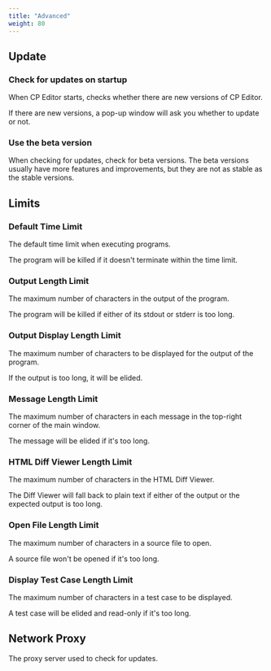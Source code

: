 ```yaml
---
title: "Advanced"
weight: 80
---
```


## Update

### Check for updates on startup

When CP Editor starts, checks whether there are new versions of CP Editor.

If there are new versions, a pop-up window will ask you whether to update or not.

### Use the beta version

When checking for updates, check for beta versions. The beta versions usually have more features and improvements, but they are not as stable as the stable versions.

## Limits

### Default Time Limit

The default time limit when executing programs.

The program will be killed if it doesn't terminate within the time limit.

### Output Length Limit

The maximum number of characters in the output of the program.

The program will be killed if either of its stdout or stderr is too long.

### Output Display Length Limit

The maximum number of characters to be displayed for the output of the program.

If the output is too long, it will be elided.

### Message Length Limit

The maximum number of characters in each message in the top-right corner of the main window.

The message will be elided if it's too long.

### HTML Diff Viewer Length Limit

The maximum number of characters in the HTML Diff Viewer.

The Diff Viewer will fall back to plain text if either of the output or the expected output is too long.

### Open File Length Limit

The maximum number of characters in a source file to open.

A source file won't be opened if it's too long.

### Display Test Case Length Limit

The maximum number of characters in a test case to be displayed.

A test case will be elided and read-only if it's too long.

## Network Proxy

The proxy server used to check for updates.
